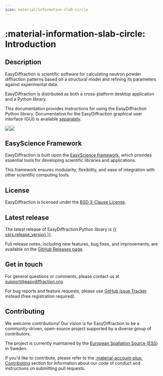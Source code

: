 ```yaml
---
icon: material/information-slab-circle
---
```


# :material-information-slab-circle: Introduction

## Description

EasyDiffraction is scientific software for
calculating neutron powder diffraction patterns based on a structural
   model and refining its parameters against experimental data.


EasyDiffraction is distributed as both a cross-platform desktop application
and a Python library.

This documentation provides instructions for using the EasyDiffraction Python
library. Documentation for the EasyDiffraction graphical user interface (GUI)
is available [separately](https://docs.easydiffraction.org/app).


![](../assets/images/hero_dark.png#gh-dark-mode-only)![](../assets/images/hero_light.png#gh-light-mode-only)

## EasyScience Framework

EasyDiffraction is built upon the
[EasyScience framework](https://easyscience.software), which provides essential
tools for developing scientific libraries and applications.

This framework ensures modularity, flexibility, and ease of integration with
other scientific computing tools.

## License

EasyDiffraction is licensed under the
[BSD 3-Clause License](https://raw.githubusercontent.com/easyscience/diffraction-lib/master/LICENSE).

## Latest release

The latest release of EasyDiffraction Python library is
[{{ vars.release_version }}](https://github.com/easyscience/diffraction-lib/releases/latest).

Full release notes, including new features, bug fixes, and improvements, are
available on the
[GitHub Releases page](https://github.com/easyscience/diffraction-lib/releases).

## Get in touch

For general questions or comments, please contact us at [support@easydiffraction.org](mailto:support@easydiffraction.org).

For bug reports and feature requests, please use
[GitHub Issue Tracker](https://github.com/easyscience/diffraction-lib/issues)
instead (free registration required).

## Contributing

We welcome contributions! Our vision is for EasyDiffraction to be a
community-driven, open-source project supported by a diverse group of
contributors.

The project is currently maintained by the
[European Spallation Source (ESS)](https://ess.eu) in Sweden.

If you'd like to contribute, please refer to the
[:material-account-plus: Contributing](../contributing/index.md) section for
information about our code of conduct and instructions on submitting pull
requests.
